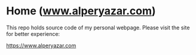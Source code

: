 # Home (www.alperyazar.com)

This repo holds source code of my personal webpage. Please visit the site for better
experience:

<https://www.alperyazar.com>
